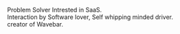 Problem Solver Intrested in SaaS. <br />
Interaction by Software lover, Self whipping minded driver. <br />
creator of Wavebar.
